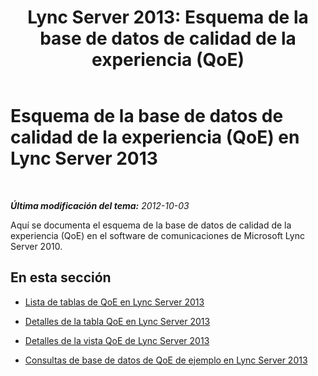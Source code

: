 ﻿---
title: 'Lync Server 2013: Esquema de la base de datos de calidad de la experiencia (QoE)'
TOCTitle: Esquema de la base de datos de calidad de la experiencia (QoE)
ms:assetid: 87b9c534-a1b1-48a6-bf51-cb232f5240c1
ms:mtpsurl: https://technet.microsoft.com/es-es/library/Gg398687(v=OCS.15)
ms:contentKeyID: 48275919
ms.date: 01/07/2017
mtps_version: v=OCS.15
ms.translationtype: HT
---

# Esquema de la base de datos de calidad de la experiencia (QoE) en Lync Server 2013

 

_**Última modificación del tema:** 2012-10-03_

Aquí se documenta el esquema de la base de datos de calidad de la experiencia (QoE) en el software de comunicaciones de Microsoft Lync Server 2010.

## En esta sección

  - [Lista de tablas de QoE en Lync Server 2013](lync-server-2013-list-of-qoe-tables.md)

  - [Detalles de la tabla QoE en Lync Server 2013](lync-server-2013-qoe-table-details.md)

  - [Detalles de la vista QoE de Lync Server 2013](lync-server-2013-qoe-view-details.md)

  - [Consultas de base de datos de QoE de ejemplo en Lync Server 2013](lync-server-2013-sample-qoe-database-queries.md)

